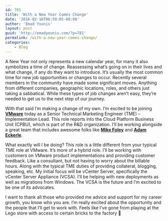 ```yaml
---
id: 781
title: 'With a New Year Comes Change'
date: '2016-02-16T06:50:05-08:00'
author: 'Emad Younis'
layout: post
guid: 'http://emadyounis.com/?p=781'
permalink: /with-a-new-year-comes-change/
categories:
    - Blog
---
```


A New Year not only represents a new calendar year, for many it also symbolizes a time of change. Reassessing what’s going on in their lives and what change, if any do they want to introduce. It’s usually the most common time for new job opportunities or changes to occur. Recently several members in the community have made some significant moves. Anything from different companies, geographic locations, roles, and others just taking a sabbatical. While these types of job changes aren’t easy, they’re needed to get us to the next step of our journey.

With that said I’m making a change of my own. I’m excited to be joining <span style="color: #0000ff;">**[VMware](http://www.vmware.com/)**</span> today as a Senior Technical Marketing Engineer (TME) – Implementation Lead. This role reports into the Cloud Platform Business Unit (CPBU), which is part of the R&amp;D organization. I’ll be working alongside a great team that includes awesome folks like <span style="color: #0000ff;">**[Mike Foley](https://twitter.com/mikefoley)**</span> and **<span style="color: #0000ff;">[Adam Eckerle](https://twitter.com/eck79)</span>**.

What exactly will I be doing? This role is a little different from your typical TME role at VMware. It’s more of a hybrid role. I’ll be working with customers on VMware product implementations and providing customer feedback. Like a consultant, but not having to worry about the billable hours. Along with the typical TME duties of providing collateral, blogging, speaking, etc. My initial focus will be vCenter Server, specifically the vCenter Server Appliance (VCSA). I’ll be helping with new deployments as well as migrations from Windows. The VCSA is the future and I’m excited to be one of its advocates.

I want to thank all those who provided me advice and support for my career growth, you know who you are. I’m really excited about the opportunity and the people that I’ll get to work with. Feels like I’ve gone from playing at the Lego store with access to certain bricks to the factory 🙂